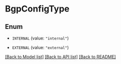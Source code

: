 # BgpConfigType

## Enum


* `INTERNAL` (value: `"internal"`)

* `EXTERNAL` (value: `"external"`)


[[Back to Model list]](../README.md#documentation-for-models) [[Back to API list]](../README.md#documentation-for-api-endpoints) [[Back to README]](../README.md)


